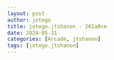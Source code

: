 ```yaml
---
layout: post
author: jotego
title: jotego.jtshanon - 261a0ce
date: 2024-05-31
categories: [Arcade, jtshanon]
tags: [jotego.jtshanon]
---
```


